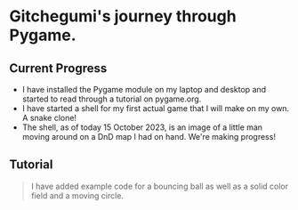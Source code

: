 # Gitchegumi's journey through Pygame.

## Current Progress
- I have installed the Pygame module on my laptop and desktop and started to read through a tutorial on pygame.org.
- I have started a shell for my first actual game that I will make on my own. A snake clone!
- The shell, as of today 15 October 2023, is an image of a little man moving around on a DnD map I had on hand. We're making progress!

## Tutorial
> I have added example code for a bouncing ball as well as a solid color field and a moving circle.
